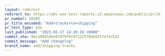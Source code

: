 ```yaml
---
layout: redirect
redirect_to: https://a8c-woo-test-reports.s3.amazonaws.com/public/pr/38305/e2e/index.html
pr_number: 38305
pr_title_encoded: "Add+tracks+to+shipping"
pr_test_type: e2e
last_published: "2023-05-17 14:39:19 +0000"
commit_sha: 04ca98b54be078f9f9f4f122570ab9257af4cb32
commit_message: "Add changelog"
branch_name: add/shipping-tracks
---
```

